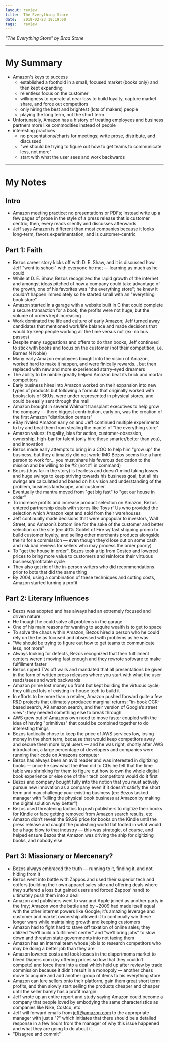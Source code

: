```yaml
---
layout: review
title:  The Everything Store
date:   2019-02-23 19:19:00
tags:   review
---
```


_"The Everything Store" by Brad Stone_

---

# My Summary

- Amazon's keys to success
    - established a foothold in a small, focused market (books only) and then kept expanding
    - relentless focus on the customer
    - willingness to operate at near loss to build loyalty, capture market share, and force out competitors
    - only hiring the best and brightest (lots of makers) people
    - playing the long term, not the short term
- Unfortunately, Amazon has a history of treating employees and business partners more like commodities instead of people
- interesting practices
    - no presentations/charts for meetings; write prose, distribute, and discussed
    - "we should be trying to figure out how to get teams to communicate less, not more"
    - start with what the user sees and work backwards

---

# My Notes

## Intro

- Amazon meeting practice: no presentations or PDFs; instead write up a few pages of prose in the style of a press release that is customer centric; then, every reads silently and discusses afterwards
- Jeff says Amazon is different than most companies because it looks long-term, favors experimentation, and is customer-centric

## Part 1: Faith

- Bezos career story kicks off with D. E. Shaw, and it is discussed how Jeff "went to school" with everyone he met — learning as much as he could
- While at D. E. Shaw, Bezos recognized the rapid growth of the internet and amongst ideas pitched of how a company could take advantage of the growth, one of his favorites was "the everything store"; he knew it couldn’t happen immediately so he started small with an "everything book store"
- Amazon started in a garage with a website built in C that could complete a secure transaction for a book; the profits were not huge, but the volume of orders kept increasing
- Work dominated the life and culture of early Amazon; Jeff turned away candidates that mentioned work/life balance and made decisions that would try keep people working all the time versus not (ex: no bus passes)
- Despite many suggestions and offers to do than books, Jeff continued to stick with books and focus on the customer (not their competition, i.e. Barnes N Noble)
- Many early Amazon employees bought into the vision of Amazon, worked hard to make it happen, and were finically rewards... but then replaced with new and more experienced starry-eyed dreamers
- The ability to be nimble greatly helped Amazon beat its brick and mortar competitors
- Early business hires into Amazon worked on their expansion into new types of products but following a formula that originally worked with books: lots of SKUs, were under represented in physical stores, and could be easily sent through the mail
- Amazon brought in several Walmart transplant executives to help grow the company — there biggest contribution, early on, was the creation of the first Amazon "distribution centers"
- eBay rivaled Amazon early on and Jeff continued multiple experiments to try and beat them from stealing the mantel of "the everything store"
- Amazon values: frugality, bias for action, customer-obsession, ownership, high-bar for talent (only hire those smarter/better than you), and innovation
- Bezos made early attempts to bring in a COO to help him "grow up" the business, but they ultimately did not work; IMO Bezos seems like a hard person to work for... you must share his feverous dedication to the mission and be willing to be #2 (not #1 in command)
- Bezos (thus far in the story) is fearless and doesn’t mind taking losses and huge swings to keep striving towards his business goal; but all his swings are calculated and based on his vision and understanding of the problem, business landscape, and customer
- Eventually the mantra moved from "get big fast" to "get our house in order"
- To increase profits and increase product selection on Amazon, Bezos entered partnership deals with stores like Toys r' Us who provided the selection which Amazon kept and sold from their warehouses
- Jeff continually made decisions that were unpopular to investors, Wall Street, and Amazon’s bottom line for the sake of the customer and better selection on the site (ex: 40% Goblet of Fire w/ fast shipping promo to build customer loyalty, and selling other merchants products alongside their’s for a commission — even though they’d lose out on some cash and risk bad reviews for sellers who may process the order poorly)
- To "get the house in order", Bezos took a tip from Costco and lowered prices to bring more value to customers and reinforce their virtuous business/profitable cycle
- They also got rid of the in-person writers who did recommendations prior to bots that did the same thing
- By 2004, using a combination of these techniques and cutting costs, Amazon started turning a profit

## Part 2: Literary Influences

- Bezos was adopted and has always had an extremely focused and driven nature
- He thought he could solve all problems in the garage
- One of his main reasons for wanting to acquire wealth is to get to space
- To solve the chaos within Amazon, Bezos hired a person who he could rely on the be as focused and obsessed with problems as he was
- "We should be trying to figure out how to get teams to communicate less, not more"
- Always looking for defects, Bezos recognized that their fulfillment centers weren’t moving fast enough and they rewrote software to make fulfillment faster
- Bezos ripped TVs off walls and mandated that all presentations be given in the form of written press releases where you start with what the user reads/sees and work backwards
- Amazon prime lost money up front but kept building the virtuous cycle; they utilized lots of existing in-house tech to build it
- In efforts to be more than a retailer, Amazon pushed forward quite a few R&D projects that ultimately produced marginal returns: "in-book OCR-based search, A9 amazon search, and their version of Google’s street view"; they needed something else to break through
- AWS grew out of Amazons own need to move faster coupled with the idea of having "primitives" that could be combined together to do interesting things
- Bezos tactically chose to keep the price of AWS services low, losing money in the short term, because that would keep competitors away and secure them more loyal users — and he was right, shortly after AWS introduction, a large percentage of developers and companies were running their code on Amazons computer
- Bezos has always been an avid reader and was interested in digitizing books — once he saw what the iPod did to CDs he felt that the time table was shrinking for them to figure out how to own the whole digital book experience or else one of their tech competitors would do it first
- Bezos and company bought fully into the notion that you must actively pursue new innovation as a company even if it doesn’t satisfy the short term and may challenge your existing business (ex: Bezos tasked manager with "killing the physical book business at Amazon by making the digital solution way better")
- Bezos used threatening tactics to push publishers to digitize their books for Kindle or face getting removed from Amazon search results, etc
- Amazon didn’t reveal the $9.99 price for books on the Kindle until the press release and caught the publishing world flat footed in what would be a huge blow to that industry — this was strategic, of course, and helped ensure Bezos that Amazon was driving the ship for digitizing books, and nobody else

## Part 3: Missionary or Mercenary?

- Bezos always embraced the truth — running to it, finding it, and not hiding from it
- Bezos went into battle with Zappos and used their superior tech and coffers (building their own apparel sales site and offering deals where they suffered a loss but gained users and forced Zappos’ hand) to ultimately push them into a deal
- Amazon and publishers went to war and Apple joined as another party in the fray; Amazon won the battle and by ~2009 had made itself equal with the other internet powers like Google; it’s amazing leverage and customer and market ownership allowed it to continually win these longer wars while maintaining growth and keeping customers
- Amazon had to fight hard to stave off taxation of online sales; they utilized "we’ll build a fulfillment center" and "we’ll bring jobs" to slow down and threaten state governments into not taxing them
- Amazon has an internal team whose job is to research competitors who may be doing a better job than they are
- Amazon lowered costs and took losses in the diaper/moms market to bleed Diapers.com (by offering prices so low that they couldn’t compete) and force them into a deal which held up after review by trade commission because it didn’t result in a monopoly — another chess move to acquire and add another group of items to his everything store
- Amazon can lure sellers onto their platform, gain them great short term profits, and then slowly start selling the products cheaper and cheaper until the seller barely has a profit margin
- Jeff wrote up an entire report and study saying Amazon could become a company that people loved by embodying the same characteristics as companies like Nike, Costco, etc
- Jeff will forward emails from jeff@amazon.com to the appropriate manager with just a "?" which initiates that there should be a detailed response in a few hours from the manager of why this issue happened and what they are going to do about it
- "Disagree and commit"
